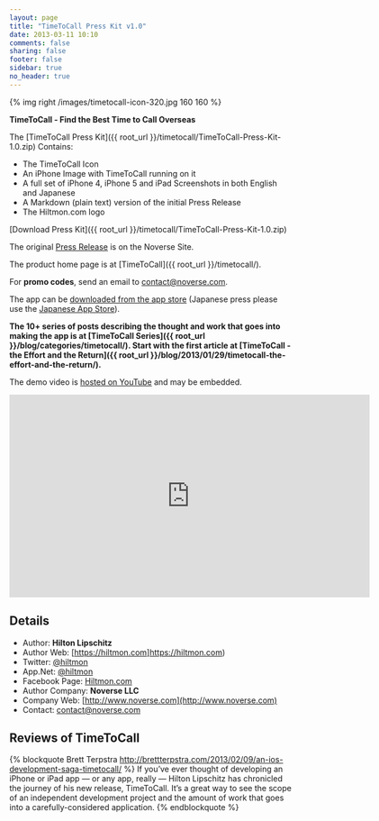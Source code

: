 ```yaml
---
layout: page
title: "TimeToCall Press Kit v1.0"
date: 2013-03-11 10:10
comments: false
sharing: false
footer: false
sidebar: true
no_header: true
---
```


{% img right /images/timetocall-icon-320.jpg 160 160 %}

**TimeToCall - Find the Best Time to Call Overseas**

The [TimeToCall Press Kit]({{ root_url }}/timetocall/TimeToCall-Press-Kit-1.0.zip) Contains:

* The TimeToCall Icon
* An iPhone Image with TimeToCall running on it
* A full set of iPhone 4, iPhone 5 and iPad Screenshots in both English and Japanese
* A Markdown (plain text) version of the initial Press Release
* The Hiltmon.com logo

[Download Press Kit]({{ root_url }}/timetocall/TimeToCall-Press-Kit-1.0.zip)

The original [Press Release](http://www.noverse.com/blog/2013/02/timetocall-released-to-the-app-store/) is on the Noverse Site.

The product home page is at [TimeToCall]({{ root_url }}/timetocall/).

For **promo codes**, send an email to [contact@noverse.com](mailto:contact@noverse.com).

The app can be [downloaded from the app store](https://itunes.apple.com/us/app/timetocall/id596429979?ls=1&mt=8) (Japanese press please use the [Japanese App Store](https://itunes.apple.com/jp/app/timetocall/id596429979?mt=8)).

**The 10+ series of posts describing the thought and work that goes into making the app is at [TimeToCall Series]({{ root_url }}/blog/categories/timetocall/). Start with the first article at [TimeToCall - the Effort and the Return]({{ root_url }}/blog/2013/01/29/timetocall-the-effort-and-the-return/).**

The demo video is [hosted on YouTube](http://youtu.be/84EvUGKoTyQ) and may be embedded.

<p class="black-frame"><iframe width="640" height="360" src="http://www.youtube.com/embed/84EvUGKoTyQ?rel=0" frameborder="0" allowfullscreen></iframe></p>

## Details

* Author: **Hilton Lipschitz**
* Author Web: [https://hiltmon.com]https://hiltmon.com)
* Twitter: [@hiltmon](http://twitter.com/hiltmon)
* App.Net: [@hiltmon](http://alpha.app.net/hiltmon)
* Facebook Page: [Hiltmon.com](http://www.facebook.com/hiltmoncom)
* Author Company: **Noverse LLC**
* Company Web: [http://www.noverse.com](http://www.noverse.com)
* Contact: [contact@noverse.com](mailto:contact@noverse.com)

## Reviews of TimeToCall

{% blockquote Brett Terpstra http://brettterpstra.com/2013/02/09/an-ios-development-saga-timetocall/ %}
If you’ve ever thought of developing an iPhone or iPad app — or any app, really — Hilton Lipschitz has chronicled the journey of his new release, TimeToCall. It’s a great way to see the scope of an independent development project and the amount of work that goes into a carefully-considered application.
{% endblockquote %}
